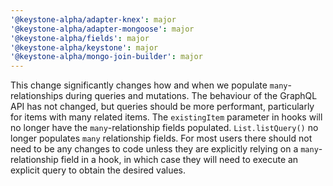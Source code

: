 ```yaml
---
'@keystone-alpha/adapter-knex': major
'@keystone-alpha/adapter-mongoose': major
'@keystone-alpha/fields': major
'@keystone-alpha/keystone': major
'@keystone-alpha/mongo-join-builder': major
---
```


This change significantly changes how and when we populate `many`-relationships during queries and mutations.
The behaviour of the GraphQL API has not changed, but queries should be more performant, particularly for items with many related items.
The `existingItem` parameter in hooks will no longer have the `many`-relationship fields populated.
`List.listQuery()` no longer populates `many` relationship fields.
For most users there should not need to be any changes to code unless they are explicitly relying on a `many`-relationship field in a hook, in which case they will need to execute an explicit query to obtain the desired values.
